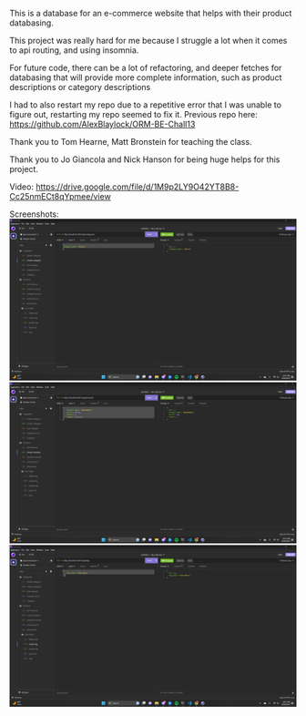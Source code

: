 This is a database for an e-commerce website that helps with their product databasing.

This project was really hard for me because I struggle a lot when it comes to api routing, and using insomnia.

For future code, there can be a lot of refactoring, and deeper fetches for databasing that will provide more complete information, such as product descriptions or category descriptions

I had to also restart my repo due to a repetitive error that I was unable to figure out, restarting my repo seemed to fix it. Previous repo here: https://github.com/AlexBlaylock/ORM-BE-Chall13

Thank you to Tom Hearne, Matt Bronstein for teaching the class.

Thank you to Jo Giancola and Nick Hanson for being huge helps for this project.

Video: https://drive.google.com/file/d/1M9p2LY9O42YT8B8-Cc25nmECt8qYpmee/view

Screenshots:    
![ss1](chall13ss1.png)
![ss2](chall13ss2.png)
![ss3](chall13ss3.png)